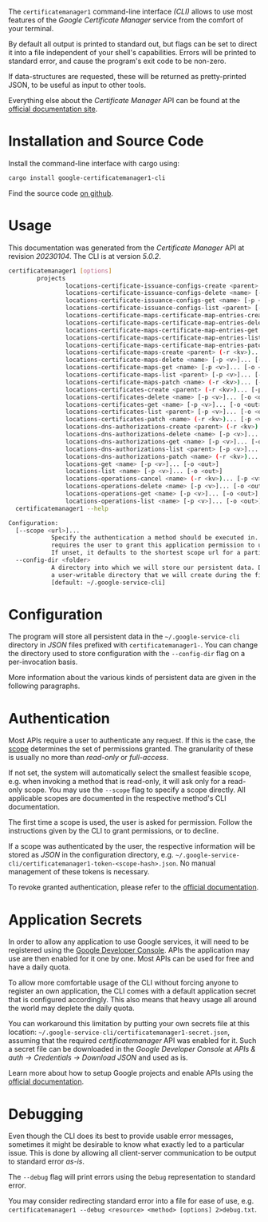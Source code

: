 <!---
DO NOT EDIT !
This file was generated automatically from 'src/generator/templates/cli/README.md.mako'
DO NOT EDIT !
-->
The `certificatemanager1` command-line interface *(CLI)* allows to use most features of the *Google Certificate Manager* service from the comfort of your terminal.

By default all output is printed to standard out, but flags can be set to direct it into a file independent of your shell's
capabilities. Errors will be printed to standard error, and cause the program's exit code to be non-zero.

If data-structures are requested, these will be returned as pretty-printed JSON, to be useful as input to other tools.

Everything else about the *Certificate Manager* API can be found at the
[official documentation site](https://cloud.google.com/certificate-manager).

# Installation and Source Code

Install the command-line interface with cargo using:

```bash
cargo install google-certificatemanager1-cli
```

Find the source code [on github](https://github.com/Byron/google-apis-rs/tree/main/gen/certificatemanager1-cli).

# Usage

This documentation was generated from the *Certificate Manager* API at revision *20230104*. The CLI is at version *5.0.2*.

```bash
certificatemanager1 [options]
        projects
                locations-certificate-issuance-configs-create <parent> (-r <kv>)... [-p <v>]... [-o <out>]
                locations-certificate-issuance-configs-delete <name> [-p <v>]... [-o <out>]
                locations-certificate-issuance-configs-get <name> [-p <v>]... [-o <out>]
                locations-certificate-issuance-configs-list <parent> [-p <v>]... [-o <out>]
                locations-certificate-maps-certificate-map-entries-create <parent> (-r <kv>)... [-p <v>]... [-o <out>]
                locations-certificate-maps-certificate-map-entries-delete <name> [-p <v>]... [-o <out>]
                locations-certificate-maps-certificate-map-entries-get <name> [-p <v>]... [-o <out>]
                locations-certificate-maps-certificate-map-entries-list <parent> [-p <v>]... [-o <out>]
                locations-certificate-maps-certificate-map-entries-patch <name> (-r <kv>)... [-p <v>]... [-o <out>]
                locations-certificate-maps-create <parent> (-r <kv>)... [-p <v>]... [-o <out>]
                locations-certificate-maps-delete <name> [-p <v>]... [-o <out>]
                locations-certificate-maps-get <name> [-p <v>]... [-o <out>]
                locations-certificate-maps-list <parent> [-p <v>]... [-o <out>]
                locations-certificate-maps-patch <name> (-r <kv>)... [-p <v>]... [-o <out>]
                locations-certificates-create <parent> (-r <kv>)... [-p <v>]... [-o <out>]
                locations-certificates-delete <name> [-p <v>]... [-o <out>]
                locations-certificates-get <name> [-p <v>]... [-o <out>]
                locations-certificates-list <parent> [-p <v>]... [-o <out>]
                locations-certificates-patch <name> (-r <kv>)... [-p <v>]... [-o <out>]
                locations-dns-authorizations-create <parent> (-r <kv>)... [-p <v>]... [-o <out>]
                locations-dns-authorizations-delete <name> [-p <v>]... [-o <out>]
                locations-dns-authorizations-get <name> [-p <v>]... [-o <out>]
                locations-dns-authorizations-list <parent> [-p <v>]... [-o <out>]
                locations-dns-authorizations-patch <name> (-r <kv>)... [-p <v>]... [-o <out>]
                locations-get <name> [-p <v>]... [-o <out>]
                locations-list <name> [-p <v>]... [-o <out>]
                locations-operations-cancel <name> (-r <kv>)... [-p <v>]... [-o <out>]
                locations-operations-delete <name> [-p <v>]... [-o <out>]
                locations-operations-get <name> [-p <v>]... [-o <out>]
                locations-operations-list <name> [-p <v>]... [-o <out>]
  certificatemanager1 --help

Configuration:
  [--scope <url>]...
            Specify the authentication a method should be executed in. Each scope
            requires the user to grant this application permission to use it.
            If unset, it defaults to the shortest scope url for a particular method.
  --config-dir <folder>
            A directory into which we will store our persistent data. Defaults to
            a user-writable directory that we will create during the first invocation.
            [default: ~/.google-service-cli]

```

# Configuration

The program will store all persistent data in the `~/.google-service-cli` directory in *JSON* files prefixed with `certificatemanager1-`.  You can change the directory used to store configuration with the `--config-dir` flag on a per-invocation basis.

More information about the various kinds of persistent data are given in the following paragraphs.

# Authentication

Most APIs require a user to authenticate any request. If this is the case, the [scope][scopes] determines the 
set of permissions granted. The granularity of these is usually no more than *read-only* or *full-access*.

If not set, the system will automatically select the smallest feasible scope, e.g. when invoking a
method that is read-only, it will ask only for a read-only scope. 
You may use the `--scope` flag to specify a scope directly. 
All applicable scopes are documented in the respective method's CLI documentation.

The first time a scope is used, the user is asked for permission. Follow the instructions given 
by the CLI to grant permissions, or to decline.

If a scope was authenticated by the user, the respective information will be stored as *JSON* in the configuration
directory, e.g. `~/.google-service-cli/certificatemanager1-token-<scope-hash>.json`. No manual management of these tokens
is necessary.

To revoke granted authentication, please refer to the [official documentation][revoke-access].

# Application Secrets

In order to allow any application to use Google services, it will need to be registered using the 
[Google Developer Console][google-dev-console]. APIs the application may use are then enabled for it
one by one. Most APIs can be used for free and have a daily quota.

To allow more comfortable usage of the CLI without forcing anyone to register an own application, the CLI
comes with a default application secret that is configured accordingly. This also means that heavy usage
all around the world may deplete the daily quota.

You can workaround this limitation by putting your own secrets file at this location: 
`~/.google-service-cli/certificatemanager1-secret.json`, assuming that the required *certificatemanager* API 
was enabled for it. Such a secret file can be downloaded in the *Google Developer Console* at 
*APIs & auth -> Credentials -> Download JSON* and used as is.

Learn more about how to setup Google projects and enable APIs using the [official documentation][google-project-new].


# Debugging

Even though the CLI does its best to provide usable error messages, sometimes it might be desirable to know
what exactly led to a particular issue. This is done by allowing all client-server communication to be 
output to standard error *as-is*.

The `--debug` flag will print errors using the `Debug` representation to standard error.

You may consider redirecting standard error into a file for ease of use, e.g. `certificatemanager1 --debug <resource> <method> [options] 2>debug.txt`.


[scopes]: https://developers.google.com/+/api/oauth#scopes
[revoke-access]: http://webapps.stackexchange.com/a/30849
[google-dev-console]: https://console.developers.google.com/
[google-project-new]: https://developers.google.com/console/help/new/
